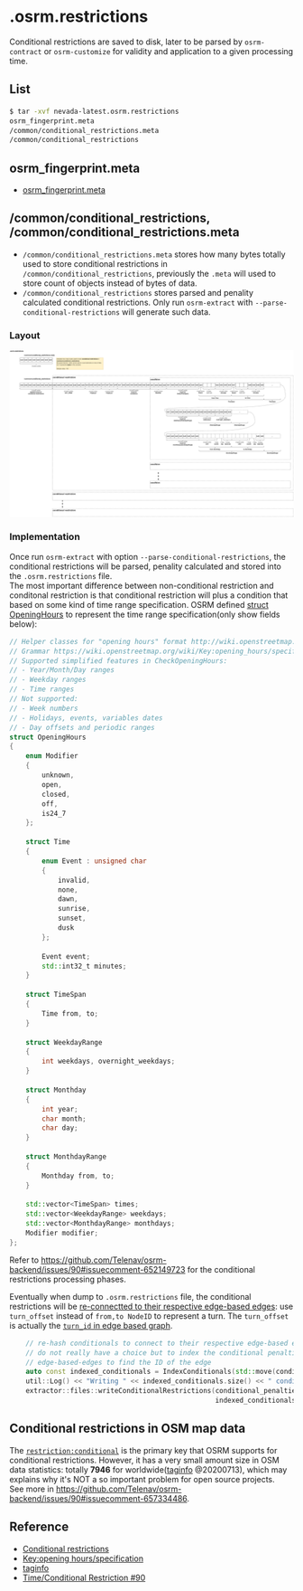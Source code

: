 # .osrm.restrictions
Conditional restrictions are saved to disk, later to be parsed by `osrm-contract` or `osrm-customize` for validity and application to a given processing time.
 

## List

```bash
$ tar -xvf nevada-latest.osrm.restrictions
osrm_fingerprint.meta
/common/conditional_restrictions.meta
/common/conditional_restrictions
```

## osrm_fingerprint.meta
- [osrm_fingerprint.meta](./fingerprint.md)

## /common/conditional_restrictions, /common/conditional_restrictions.meta
- `/common/conditional_restrictions.meta` stores how many bytes totally used to store conditional restrictions in `/common/conditional_restrictions`, previously the `.meta` will used to store count of objects instead of bytes of data.    
- `/common/conditional_restrictions` stores parsed and penality calculated conditional restrictions. Only run `osrm-extract` with `--parse-conditional-restrictions` will generate such data.      

### Layout
![](./graph/map.osrm.restrictions.common.conditional_restrictions.png)

### Implementation
Once run `osrm-extract` with option `--parse-conditional-restrictions`, the conditional restrictions will be parsed, penality calculated and stored into the `.osrm.restrictions` file.    
The most important difference between non-conditional restriction and conditonal restriction is that conditional restriction will plus a condition that based on some kind of time range specification. OSRM defined [struct OpeningHours](https://github.com/Telenav/osrm-backend/blob/f45ab75cf9eb57cb9c857ea564beb95be0523968/include/util/opening_hours.hpp#L24) to represent the time range specification(only show fields below):                  
```c++
// Helper classes for "opening hours" format http://wiki.openstreetmap.org/wiki/Key:opening_hours
// Grammar https://wiki.openstreetmap.org/wiki/Key:opening_hours/specification
// Supported simplified features in CheckOpeningHours:
// - Year/Month/Day ranges
// - Weekday ranges
// - Time ranges
// Not supported:
// - Week numbers
// - Holidays, events, variables dates
// - Day offsets and periodic ranges
struct OpeningHours
{
    enum Modifier
    {
        unknown,
        open,
        closed,
        off,
        is24_7
    };

    struct Time
    {
        enum Event : unsigned char
        {
            invalid,
            none,
            dawn,
            sunrise,
            sunset,
            dusk
        };

        Event event;
        std::int32_t minutes;
    }

    struct TimeSpan
    {
        Time from, to;
    }

    struct WeekdayRange
    {
        int weekdays, overnight_weekdays;
    }

    struct Monthday
    {
        int year;
        char month;
        char day;
    }

    struct MonthdayRange
    {
        Monthday from, to;
    }

    std::vector<TimeSpan> times;
    std::vector<WeekdayRange> weekdays;
    std::vector<MonthdayRange> monthdays;
    Modifier modifier;
};

```

Refer to https://github.com/Telenav/osrm-backend/issues/90#issuecomment-652149723 for the conditional restrictions processing phases.     

Eventually when dump to `.osrm.restrictions` file, the conditional restrictions will be [re-connectted to their respective edge-based edges](https://github.com/Telenav/osrm-backend/blob/0b461183b97de493983ba44749c772719849fd3e/src/extractor/edge_based_graph_factory.cpp#L1175-L1198): use `turn_offset` instead of `from,to NodeID` to represent a turn. The `turn_offset` is actually the [`turn_id` in edge based graph](https://github.com/Telenav/osrm-backend/blob/f45ab75cf9eb57cb9c857ea564beb95be0523968/include/extractor/edge_based_edge.hpp#L34).     
```c++
    // re-hash conditionals to connect to their respective edge-based edges. Due to the ordering, we
    // do not really have a choice but to index the conditional penalties and walk over all
    // edge-based-edges to find the ID of the edge
    auto const indexed_conditionals = IndexConditionals(std::move(conditionals));
    util::Log() << "Writing " << indexed_conditionals.size() << " conditional turn penalties...";
    extractor::files::writeConditionalRestrictions(conditional_penalties_filename,
                                                   indexed_conditionals);
```

## Conditional restrictions in OSM map data
The [`restriction:conditional`](https://github.com/Telenav/osrm-backend/blob/f45ab75cf9eb57cb9c857ea564beb95be0523968/src/extractor/restriction_parser.cpp#L70) is the primary key that OSRM supports for conditional restrictions. However, it has a very small amount size in OSM data statistics: totally **7946** for worldwide([taginfo](https://taginfo.openstreetmap.org/keys) @20200713), which may explains why it's NOT a so important problem for open source projects.      
See more in https://github.com/Telenav/osrm-backend/issues/90#issuecomment-657334486.         

## Reference 
- [Conditional restrictions](https://wiki.openstreetmap.org/wiki/Conditional_restrictions)
- [Key:opening hours/specification](https://wiki.openstreetmap.org/wiki/Key:opening_hours/specification)
- [taginfo](https://taginfo.openstreetmap.org/keys)
- [Time/Conditional Restriction #90](https://github.com/Telenav/osrm-backend/issues/90)
